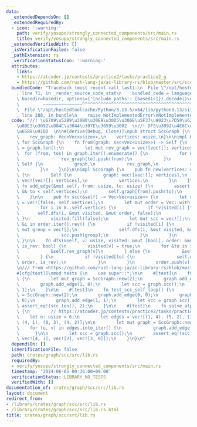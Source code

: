 ```yaml
---
data:
  _extendedDependsOn: []
  _extendedRequiredBy:
  - icon: ':warning:'
    path: verify/yosupo/strongly_connected_components/src/main.rs
    title: verify/yosupo/strongly_connected_components/src/main.rs
  _extendedVerifiedWith: []
  _isVerificationFailed: false
  _pathExtension: rs
  _verificationStatusIcon: ':warning:'
  attributes:
    links:
    - https://atcoder.jp/contests/practice2/tasks/practice2_g
    - https://github.com/rust-lang-ja/ac-library-rs/blob/master/src/scc.rs
  bundledCode: "Traceback (most recent call last):\n  File \"/opt/hostedtoolcache/Python/3.13.5/x64/lib/python3.13/site-packages/onlinejudge_verify/documentation/build.py\"\
    , line 71, in _render_source_code_stat\n    bundled_code = language.bundle(stat.path,\
    \ basedir=basedir, options={'include_paths': [basedir]}).decode()\n          \
    \         ~~~~~~~~~~~~~~~^^^^^^^^^^^^^^^^^^^^^^^^^^^^^^^^^^^^^^^^^^^^^^^^^^^^^^^^^^^^^^^^^^\n\
    \  File \"/opt/hostedtoolcache/Python/3.13.5/x64/lib/python3.13/site-packages/onlinejudge_verify/languages/rust.py\"\
    , line 288, in bundle\n    raise NotImplementedError\nNotImplementedError\n"
  code: "//! \u6709\u52B9\u30B0\u30E9\u30D5\u306E\u5F37\u9023\u7D50\u6210\u5206\u5206\
    \u89E3\u3092\u884C\u3044\u307E\u3059\u3002  \n//! DFS\u3092\u4E8C\u56DE\u884C\u3046\
    \u65B9\u91DD  \n\n#[derive(Debug, Clone)]\npub struct SccGraph {\n    graph: Vec<Vec<usize>>,\n\
    \    rev_graph: Vec<Vec<usize>>,\n    vertices: usize,\n}\n\nimpl From<Vec<Vec<usize>>>\
    \ for SccGraph {\n    fn from(graph: Vec<Vec<usize>>) -> Self {\n        let vertices\
    \ = graph.len();\n        let mut rev_graph = vec![vec![]; vertices];\n      \
    \  for (from, tos) in graph.iter().enumerate() {\n            for &to in tos {\n\
    \                rev_graph[to].push(from);\n            }\n        }\n       \
    \ Self {\n            graph,\n            rev_graph,\n            vertices,\n\
    \        }\n    }\n}\n\nimpl SccGraph {\n    pub fn new(vertices: usize) -> Self\
    \ {\n        Self {\n            graph: vec![vec![]; vertices],\n            rev_graph:\
    \ vec![vec![]; vertices],\n            vertices,\n        }\n    }\n\n    pub\
    \ fn add_edge(&mut self, from: usize, to: usize) {\n        assert!(from < self.vertices\
    \ && to < self.vertices);\n        self.graph[from].push(to);\n        self.rev_graph[to].push(from);\n\
    \    }\n\n    pub fn scc(&self) -> Vec<Vec<usize>> {\n        let mut visited\
    \ = vec![false; self.vertices];\n        let mut order = Vec::with_capacity(self.vertices);\n\
    \        for i in 0..self.vertices {\n            if !visited[i] {\n         \
    \       self.dfs(i, &mut visited, &mut order, false);\n            }\n       \
    \ }\n        visited.fill(false);\n        let mut scc = vec![];\n        for\
    \ &i in order.iter().rev() {\n            if !visited[i] {\n                let\
    \ mut group = vec![];\n                self.dfs(i, &mut visited, &mut group, true);\n\
    \                scc.push(group);\n            }\n        }\n        scc\n   \
    \ }\n\n    fn dfs(&self, v: usize, visited: &mut [bool], order: &mut Vec<usize>,\
    \ is_rev: bool) {\n        visited[v] = true;\n        for &to in if is_rev {\n\
    \            &self.rev_graph[v]\n        } else {\n            &self.graph[v]\n\
    \        } {\n            if !visited[to] {\n                self.dfs(to, visited,\
    \ order, is_rev);\n            }\n        }\n        order.push(v);\n    }\n}\n\
    \n/// From <https://github.com/rust-lang-ja/ac-library-rs/blob/master/src/scc.rs>\n\
    #[cfg(test)]\nmod tests {\n    use super::*;\n\n    #[test]\n    fn test_scc_simple()\
    \ {\n        let mut graph = SccGraph::new(2);\n        graph.add_edge(0, 1);\n\
    \        graph.add_edge(1, 0);\n        let scc = graph.scc();\n        assert_eq!(scc.len(),\
    \ 1);\n    }\n\n    #[test]\n    fn test_scc_self_loop() {\n        let mut graph\
    \ = SccGraph::new(2);\n        graph.add_edge(0, 0);\n        graph.add_edge(0,\
    \ 0);\n        graph.add_edge(1, 1);\n        let scc = graph.scc();\n       \
    \ assert_eq!(scc.len(), 2);\n    }\n\n    #[test]\n    fn solve_alpc_g_sample1()\
    \ {\n        // https://atcoder.jp/contests/practice2/tasks/practice2_g\n    \
    \    let n: usize = 6;\n        let edges = vec![(1, 4), (5, 2), (3, 0), (5, 5),\
    \ (4, 1), (0, 3), (4, 2)];\n\n        let mut graph = SccGraph::new(n);\n    \
    \    for (u, v) in edges.into_iter() {\n            graph.add_edge(u, v);\n  \
    \      }\n\n        let scc = graph.scc();\n        assert_eq!(scc, vec![vec![5],\
    \ vec![4, 1], vec![2], vec![3, 0]]);\n    }\n}\n"
  dependsOn: []
  isVerificationFile: false
  path: crates/graph/scc/src/lib.rs
  requiredBy:
  - verify/yosupo/strongly_connected_components/src/main.rs
  timestamp: '2024-06-05 00:36:00+09:00'
  verificationStatus: LIBRARY_NO_TESTS
  verifiedWith: []
documentation_of: crates/graph/scc/src/lib.rs
layout: document
redirect_from:
- /library/crates/graph/scc/src/lib.rs
- /library/crates/graph/scc/src/lib.rs.html
title: crates/graph/scc/src/lib.rs
---
```

